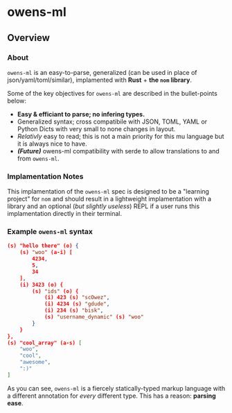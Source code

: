 # owens-ml

## Overview

### About

`owens-ml` is an easy-to-parse, generalized (can be used in place of json/yaml/toml/similar), implamented with **Rust** + **the `nom` library**.

Some of the key objectives for `owens-ml` are described in the bullet-points below:

- **Easy & efficiant to parse; no infering types.**
- Generalized syntax; cross compatibile with JSON, TOML, YAML or Python Dicts with very small to none changes in layout.
- *Relativly* easy to read; this is not a main priority for this mu language but it is always nice to have.
- ***(Future)*** owens-ml compatibility with serde to allow translations to and from `owens-ml`.

### Implamentation Notes

This implamentation of the `owens-ml` spec is designed to be a "learning project" for `nom` and should result in a lightweight implamentation with a library and an optional (*but slightly useless*) REPL if a user runs this implamentation directly in their terminal.

### Example `owens-ml` syntax

```json
(s) "hello there" (o) {
    (s) "woo" (a-i) [
        4234,
        5,
        34
    ],
    (i) 3423 (o) {
        (s) "ids" (o) {
            (i) 423 (s) "scOwez",
            (i) 4234 (s) "gdude",
            (i) 234 (s) "bisk",
            (s) "username_dynamic" (s) "woo"
        }
    }
},
(s) "cool_array" (a-s) [
    "woo",
    "cool",
    "awesome",
    ":)"
]
```

As you can see, `owens-ml` is a fiercely statically-typed markup language with a different annotation for *every* different type. This has a reason: **parsing ease**.

